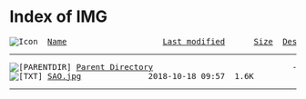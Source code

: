 <html>
 <head>
  <title>Index of /code</title>
 </head>
 <body>
<h1>Index of IMG</h1>
<pre><img src="/icons/blank.gif" alt="Icon "> <a href="?C=N;O=D">Name</a>                    <a href="?C=M;O=A">Last modified</a>      <a href="?C=S;O=A">Size</a>  <a href="?C=D;O=A">Description</a><hr><img src="/icons/back.gif" alt="[PARENTDIR]"> <a href="/">Parent Directory</a>                             -   
<img src="/icons/text.gif" alt="[TXT]"> <a href="SAO.jpg">SAO.jpg</a>              2018-10-18 09:57  1.6K  
<hr></pre>
</body></html>
